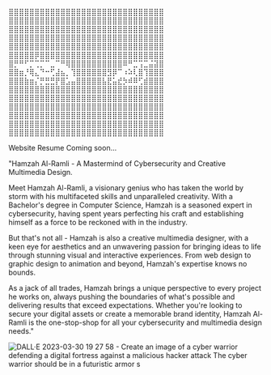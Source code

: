 
⣿⣿⣿⣿⣿⣿⣿⣿⣿⣿⣿⣿⣿⣿⣿⣿⣿⣿⣿⣿⣿⣿⣿⣿⣿⣿⣿⣿⣿⣿
⣿⣿⣿⣿⣿⣿⣿⣿⣿⣿⣿⣿⣿⣿⣿⣿⣿⣿⣿⣿⣿⣿⣿⣿⣿⣿⣿⣿⣿⣿
⣿⣿⣿⣿⣿⣿⣿⣿⣿⣿⣿⣿⣿⣿⣿⣿⣿⣿⣿⣿⣿⣿⣿⣿⣿⣿⣿⣿⣿⣿
⣿⣿⣿⣿⣿⣿⣿⣿⣿⣿⣿⣿⣿⣿⣿⣿⣿⣿⣿⣿⣿⣿⣿⣿⣿⣿⣿⣿⣿⣿
⣿⣿⣿⣿⣿⣿⣿⣿⣿⣿⣿⣿⣿⣿⣿⣿⣿⣿⣿⣿⣿⣿⣿⣿⣿⣿⣿⣿⣿⣿
⣿⣿⣿⣿⣿⡿⣿⣿⣿⣿⣿⣿⣿⣿⣿⣿⣿⣿⣿⣿⣿⣿⣿⣿⣿⣿⣿⣿⣿⣿
⣿⡛⠛⠋⡉⢉⡉⠉⣀⠉⠛⢿⣿⣿⣿⣿⣿⣿⣿⣿⣿⣿⠿⠛⣉⢩⣉⣬⣽⣿
⣿⣿⣶⡘⢿⣄⠙⠒⢋⣼⣦⡀⢹⣿⣿⣿⣿⣿⣿⣻⡿⠉⠰⠵⢇⣿⢹⣿⣿⣿
⣿⣿⣿⣷⣶⡌⡛⣛⣛⡟⣿⣡⣤⣿⣿⣿⣿⣿⣧⣟⣥⣞⡳⠾⠿⢋⣾⣿⣿⣿
⣿⣿⣿⣿⣿⣿⣿⣿⣿⣿⣿⣿⣿⣿⣿⣿⣿⣿⣿⣿⣿⣿⣿⣿⣿⣿⣿⣿⣿⣿
⣿⣿⣿⣿⣿⣿⣿⣿⣿⣿⣿⣿⣿⣿⣿⣿⣿⣿⣿⣿⣿⣿⣿⣿⣿⣿⣿⣿⣿⣿
⣿⣿⣿⣿⣿⣿⣿⣿⣿⣿⣿⣿⣿⣿⣿⣿⣿⣿⣿⣿⣿⣿⣿⣿⣿⣿⣿⣿⣿⣿
⣿⣿⣿⣿⣿⣿⣿⣿⣿⣿⣿⣿⣿⣿⣿⣿⣿⣿⣿⣿⣿⣿⣿⣿⣿⣿⣿⣿⣿⣿
⣿⣿⣿⣿⣿⣿⣿⣿⣿⣿⣿⣿⣿⣿⣿⣿⣿⣿⣿⣿⣿⣿⣿⣿⣿⣿⣿⣿⣿⣿
⣿⣿⣿⣿⣿⣿⣿⣿⣿⣿⣿⣿⣿⣿⣿⣿⣿⣿⣿⣿⣿⣿⣿⣿⣿⣿⣿⣿⣿⣿

Website Resume Coming soon...

"Hamzah Al-Ramli - A Mastermind of Cybersecurity and Creative Multimedia Design.

Meet Hamzah Al-Ramli, a visionary genius who has taken the world by storm with his multifaceted skills and unparalleled creativity. With a Bachelor's degree in Computer Science, Hamzah is a seasoned expert in cybersecurity, having spent years perfecting his craft and establishing himself as a force to be reckoned with in the industry.

But that's not all - Hamzah is also a creative multimedia designer, with a keen eye for aesthetics and an unwavering passion for bringing ideas to life through stunning visual and interactive experiences. From web design to graphic design to animation and beyond, Hamzah's expertise knows no bounds.

As a jack of all trades, Hamzah brings a unique perspective to every project he works on, always pushing the boundaries of what's possible and delivering results that exceed expectations. Whether you're looking to secure your digital assets or create a memorable brand identity, Hamzah Al-Ramli is the one-stop-shop for all your cybersecurity and multimedia design needs."

![DALL·E 2023-03-30 19 27 58 - Create an image of a cyber warrior defending a digital fortress against a malicious hacker attack  The cyber warrior should be in a futuristic armor s](https://user-images.githubusercontent.com/74980917/228822169-0e382beb-1665-469b-a785-e86a73e844a3.png)
